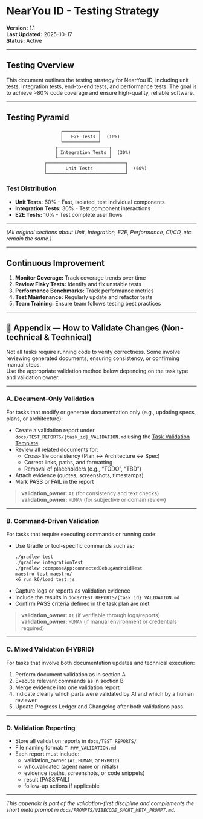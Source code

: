 # NearYou ID - Testing Strategy

**Version:** 1.1  
**Last Updated:** 2025-10-17  
**Status:** Active

---

## Testing Overview

This document outlines the testing strategy for NearYou ID, including unit tests, integration tests, end-to-end tests, and performance tests. The goal is to achieve >80% code coverage and ensure high-quality, reliable software.

---

## Testing Pyramid

```
                    ┌─────────────┐
                    │   E2E Tests │  (10%)
                    └─────────────┘
                  ┌───────────────────┐
                  │ Integration Tests │  (30%)
                  └───────────────────┘
              ┌─────────────────────────────┐
              │       Unit Tests            │  (60%)
              └─────────────────────────────┘
```

### Test Distribution
- **Unit Tests:** 60% - Fast, isolated, test individual components
- **Integration Tests:** 30% - Test component interactions
- **E2E Tests:** 10% - Test complete user flows

---

*(All original sections about Unit, Integration, E2E, Performance, CI/CD, etc. remain the same.)*

---

## Continuous Improvement

1. **Monitor Coverage:** Track coverage trends over time
2. **Review Flaky Tests:** Identify and fix unstable tests
3. **Performance Benchmarks:** Track performance metrics
4. **Test Maintenance:** Regularly update and refactor tests
5. **Team Training:** Ensure team follows testing best practices

---

## 🧩 Appendix — How to Validate Changes (Non-technical & Technical)

Not all tasks require running code to verify correctness. Some involve reviewing generated documents, ensuring consistency, or confirming manual steps.  
Use the appropriate validation method below depending on the task type and validation owner.

---

### A. Document-Only Validation
For tasks that modify or generate documentation only (e.g., updating specs, plans, or architecture):

- Create a validation report under `docs/TEST_REPORTS/{task_id}_VALIDATION.md` using the [Task Validation Template](../TEST_REPORTS/TASK_VALIDATION_TEMPLATE.md).
- Review all related documents for:
    - Cross-file consistency (Plan ↔ Architecture ↔ Spec)
    - Correct links, paths, and formatting
    - Removal of placeholders (e.g., “TODO”, “TBD”)
- Attach evidence (quotes, screenshots, timestamps)
- Mark PASS or FAIL in the report

> **validation_owner:** `AI` (for consistency and text checks)  
> **validation_owner:** `HUMAN` (for subjective or domain review)

---

### B. Command-Driven Validation
For tasks that require executing commands or running code:

- Use Gradle or tool-specific commands such as:
  ```bash
  ./gradlew test
  ./gradlew integrationTest
  ./gradlew :composeApp:connectedDebugAndroidTest
  maestro test maestro/
  k6 run k6/load_test.js
  ```
- Capture logs or reports as validation evidence
- Include the results in `docs/TEST_REPORTS/{task_id}_VALIDATION.md`
- Confirm PASS criteria defined in the task plan are met

> **validation_owner:** `AI` (if verifiable through logs/reports)  
> **validation_owner:** `HUMAN` (if manual environment or credentials required)

---

### C. Mixed Validation (HYBRID)
For tasks that involve both documentation updates and technical execution:
1. Perform document validation as in section A
2. Execute relevant commands as in section B
3. Merge evidence into one validation report
4. Indicate clearly which parts were validated by AI and which by a human reviewer
5. Update Progress Ledger and Changelog after both validations pass

---

### D. Validation Reporting
- Store all validation reports in `docs/TEST_REPORTS/`
- File naming format: `T-###_VALIDATION.md`
- Each report must include:
    - validation_owner (`AI`, `HUMAN`, or `HYBRID`)
    - who_validated (agent name or initials)
    - evidence (paths, screenshots, or code snippets)
    - result (PASS/FAIL)
    - follow-up actions if applicable

---

*This appendix is part of the validation-first discipline and complements the short meta prompt in `docs/PROMPTS/VIBECODE_SHORT_META_PROMPT.md`.*
